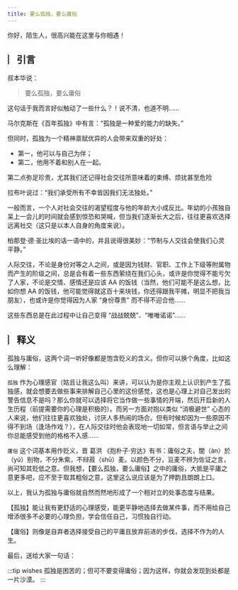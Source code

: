 ```yaml
---
title: 要么孤独，要么庸俗
---
```


你好，陌生人，很高兴能在这里与你相遇！

## ︴引言

叔本华说：

> 要么孤独，要么庸俗

这句话于我而言好似触动了一些什么？！说不清，也道不明……

马尔克斯在《百年孤独》中有言：“孤独是一种爱的能力的缺失。”

但同时，孤独为一个精神禀赋优异的人会带来双重的好处：

- 第一，他可以与自己为伴；
- 第二，他用不着和别人在一起。

第二点弥足珍贵，尤其我们还记得社会交往所意味着的束缚、烦扰甚至危险

拉布叶说过：“我们承受所有不幸皆因我们无法独处。” 

一般而言，一个人对社会交往的渴望程度与他的年龄大小成反比。年幼的小孩独自呆上一会儿的时间就会感到惊恐和哭喊，但当我们逐渐长大之后，往往更喜欢选择远离社交（这只是以本人自身的角度来说）。

柏那登·德·圣比埃的话一语中的，并且说得很美妙：“节制与人交往会使我们心灵平静。”

人际交往，不论是身份对等之人之间，或是因为钱财、官职、工作上下级等附属物而产生的阶级之间，总是会有着一些东西萦绕在我们心头，或许是你觉得不能亏欠了人家，不论是交情、感情还是应该 AA 的饭钱（当然，他们可能不是这么想，比如你想 AA 的饭钱，他可能觉得就这百十来块钱，你还得跟我平摊，明显不把我当朋友），也或许是你觉得因为人家 “身份尊贵” 而不得不迎合他……

这些东西总是在此过程中让自己变得 “战战兢兢”、“唯唯诺诺”……

## ︴释义

孤独与庸俗，这两个词一听好像都是饱含贬义的含义。但你可以换个角度，比如这么理解：

`孤独` 作为心理感官（姑且让我这么叫）来讲，可以认为是你主观上认识到产生了孤独感，就会想要去做些事来排解自己心里的这份感觉，这也是心理上对自己发出的警告信息不是吗？那么你就可以选择将它当作做一些事情的开端，然后开启新的人生历程（前提需要你的心理是积极的）。而另一方面对抱以类似 “消极避世” 心态的人来说，他们往往更喜欢独处，讨厌人多热闹的场合。但有时候却因为一些原因不得不到场（逢场作戏？），在人际交往时他会表现地一切如常，但言语与举止之间你总能感受到他的格格不入感……

`庸俗` 这个词基本用作贬义，晋 葛洪 《抱朴子·穷达》有书：庸俗之夫，闇（àn）於（yú）别物，不分朱紫，不辩菽（shū）麦。以颜色不分，豆麦不辨为佐证之言，尚可知其贬低之意。但我想，【要么孤独，要么庸俗】之中的庸俗，大抵是平庸之意更多吧，应不至于取其粗俗之意，这里这么说应该是为了押韵且朗朗上口。

以上，我认为孤独与庸俗就自然而然地形成了一个相对立的处事态度与结果。

【孤独】能让我有更舒适的心理感受，能更平静地选择去做某件事，而不用给自己增添很多不必要的心理负担，学会信任自己，习惯独自行动。

【庸俗】则像是自弃者选择接受自己的平庸且放弃前进的步伐，选择不作为的人生。

最后，送给大家一句话：

:::tip wishes
孤独是困苦的；但可不要变得庸俗；因为这样，你就会发现到处都是一片沙漠。
:::
